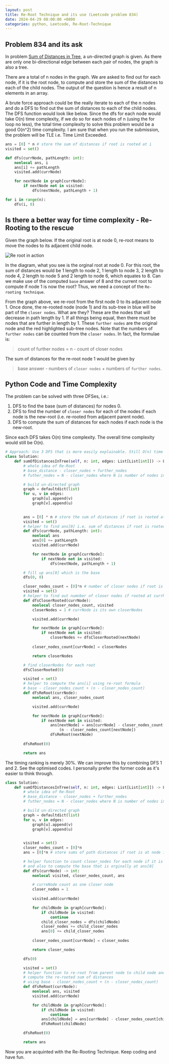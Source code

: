 ```yaml
---
layout: post
title: Re-Root Technique and its use (Leetcode problem 834)
date: 2024-04-29 08:00:00 +0800
categories: python, Leetcode, Re-Root-Technique
---
```


## Problem 834 and its ask

In problem [Sum of Distances in Tree], a un-directed graph is given. As there are only one bi-directional edge between each pair of nodes, the graph is also a tree. 

There are a total of n nodes in the graph. We are asked to find out for each node, if it is the root node, to compute and store the sum of the distances to each of the child nodes. The output of the question is hence a result of n elements in an array.

A brute force approach could be the really iterate to each of the n nodes and do a DFS to find out the sum of distances to each of the child nodes. The  DFS function would look like below. Since the dfs for each node would take O(n) time complexity, if we do so for each nodes of n (using the for loop no less), the total time complexity to solve this problem would be a good O(n^2) time complexity. I am sure that when you run the submission, the problem will be TLE i.e. Time Limit Exceeded. 

```python
ans = [0] * n # store the sum of distances if root is rooted at i
visited = set()

def dfs(currNode, pathLength: int):
    nonlocal ans, i
    ans[i] += pathLength
    visited.add(currNode)

    for nextNode in graph[currNode]:
        if nextNode not in visited:
            dfs(nextNode, pathLength + 1)

for i in range(n):
    dfs(i, 0)

```

## Is there a better way for time complexity - Re-Rooting to the rescue

Given the graph below. If the original root is at node 0, re-root means to move the nodes to its adjacent child node.  

![Re root in action](/assets/images/Leetcode_834.jpg)

In the diagram, what you see is the orginal root at node 0. For this root, the sum of distances would be 1 length to node 2, 1 length to node 3, 2 length to node 4, 2 length to node 5 and 2 length to node 6, which equates to 8. Can we make use of the computed `base` answer of 8 and the current root to compute if node 1 is now the root? Thus, we need a concept of the `Re-rooting technique`.

From the graph above, we re-root from the first node 0 to its adjacent node 1. Once done, the re-rooted node (node 1) and its sub-tree in blue will be part of the `closer nodes`. What are they? These are the nodes that will decrease in path length by 1. If all things being equal, then there must be nodes that are further in length by 1. These `further nodes` are the original node and the red highlighted sub-tree nodes. Note that the numbers of `further nodes` can be counted from the `closer nodes`. In fact, the formulae is:

> count of further nodes = n - count of closer nodes

The sum of distances for the re-root node 1 would be given by

> base answer - numbers of `closer nodes` + numbers of `further nodes`.

## Python Code and Time Complexity

The problem can be solved with three DFSes, i.e.:
1. DFS to find the base (sum of distances) for nodes 0.
2. DFS to find the number of `closer nodes` for each of the nodes if each node is the new-root (i.e. re-rooted from adjacent parent node).
3. DFS to compute the sum of distances for each nodes if each node is the new-root.

Since each DFS takes O(n) time complexity. The overall time complexity would still be O(n).

```python
# Approach: Use 3 DFS that is more easily explainable. Still O(n) time complexity.
class Solution:
    def sumOfDistancesInTree(self, n: int, edges: List[List[int]]) -> List[int]:
        # whole idea of Re-Root
        # base_distance - closer_nodes + further_nodes
        # futher_nodes = N - closer_nodes where N is number of nodes in tree 

        # build un-directed graph
        graph = defaultdict(list)
        for u, v in edges:
            graph[u].append(v)
            graph[v].append(u)

        
        ans = [0] * n # store the sum of distances if root is rooted at i
        visited = set()
        # helper to find ans[0] i.e. sum of distances if root is rooted at 0
        def dfs(currNode, pathLength: int):
            nonlocal ans
            ans[0] += pathLength
            visited.add(currNode)

            for nextNode in graph[currNode]:
                if nextNode not in visited:
                    dfs(nextNode, pathLength + 1)

        # fill up ans[0] which is the base
        dfs(0, 0)

        closer_nodes_count = [0]*n # number of closer nodes if root is rooted at i
        visited = set()
        # helper to find out numnber of closer nodes if rooted at currNode
        def dfsCloserRooted(currNode):
            nonlocal closer_nodes_count, visited
            closerNodes = 1 # currNode is its own closerNodes

            visited.add(currNode)

            for nextNode in graph[currNode]:
                if nextNode not in visited:
                    closerNodes += dfsCloserRooted(nextNode)
            
            closer_nodes_count[currNode] = closerNodes

            return closerNodes

        # find closerNodes for each root 
        dfsCloserRooted(0)

        visited = set()
        # helper to compute the ans[i] using re-root formula
        # base - closer_nodes_count + (n - closer_nodes_count)
        def dfsReRoot(currNode):
            nonlocal ans, closer_nodes_count

            visited.add(currNode)

            for nextNode in graph[currNode]:
                if nextNode not in visited:
                    ans[nextNode] = ans[currNode] - closer_nodes_count[nextNode] + \
                        (n - closer_nodes_count[nextNode])
                    dfsReRoot(nextNode)
        
        dfsReRoot(0)

        return ans

```

The timing ranking is merely 30%. We can improve this by combining DFS 1 and 2. See the optimised codes. I personally prefer the former code as it's easier to think through.

```python
class Solution:
    def sumOfDistancesInTree(self, n: int, edges: List[List[int]]) -> List[int]:
        # whole idea of Re-Root
        # base_distance - closer_nodes + further_nodes
        # futher_nodes = N - closer_nodes where N is number of nodes in tree 

        # build un-directed graph
        graph = defaultdict(list)
        for u, v in edges:
            graph[u].append(v)
            graph[v].append(u)

        
        visited = set()
        closer_nodes_count = [0]*n
        ans = [0]*n # store sums of path distances if root is at node i

        # helper function to count closer_nodes for each node if it is re-rooted at each node
        # and also to compute the base that is orginally at ans[0]
        def dfs(currNode) -> int:
            nonlocal visited, closer_nodes_count, ans

            # curreNode count as one closer node
            closer_nodes = 1
            
            visited.add(currNode)

            for childNode in graph[currNode]:
                if childNode in visited:
                    continue
                child_closer_nodes = dfs(childNode)
                closer_nodes += child_closer_nodes
                ans[0] += child_closer_nodes
            
            closer_nodes_count[currNode] = closer_nodes

            return closer_nodes     

        dfs(0) 

        visited = set()
        # helper function to re-root from parent node to child node and to 
        # compute the re-rooted sum of distances
        # using base - closer_nodes_count + (n - closer_nodes_count)
        def dfsReRoot(currNode):
            nonlocal ans, visited
            visited.add(currNode)

            for childNode in graph[currNode]:
                if childNode in visited:
                    continue
                ans[childNode] = ans[currNode] - closer_nodes_count[childNode] + (n - closer_nodes_count[childNode])
                dfsReRoot(childNode)

        dfsReRoot(0)

        return ans
```

Now you are acquinted with the Re-Rooting Technique. Keep coding and have fun. 

[Sum of Distances in Tree]: https://leetcode.com/problems/sum-of-distances-in-tree/description/